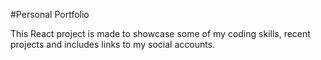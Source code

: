 #Personal Portfolio

This React project is made to showcase some of my coding skills, recent projects and includes links to my social accounts.